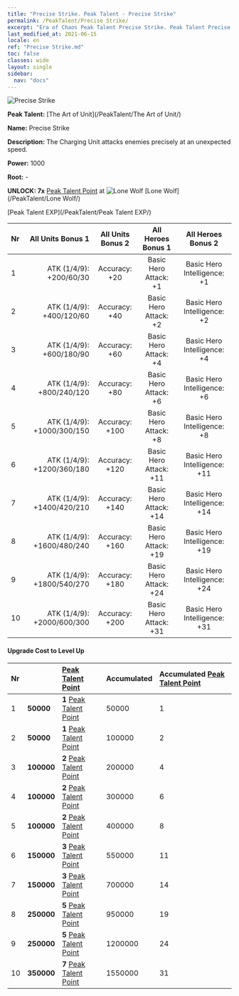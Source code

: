 ```yaml
---
title: "Precise Strike. Peak Talent - Precise Strike"
permalink: /PeakTalent/Precise Strike/
excerpt: "Era of Chaos Peak Talent Precise Strike. Peak Talent Precise Strike. Precise Strike"
last_modified_at: 2021-06-15
locale: en
ref: "Precise Strike.md"
toc: false
classes: wide
layout: single
sidebar:
  nav: "docs"
---
```


  ![Precise Strike](/images/pt/talent_2002.png)

  **Peak Talent:** [The Art of Unit](/PeakTalent/The Art of Unit/)

  **Name:** Precise Strike

  **Description:** The Charging Unit attacks enemies precisely at an unexpected speed.

  **Power:** 1000

  **Root:** -

  **UNLOCK: 7x** [Peak Talent Point](/Items/con_934/) at ![Lone Wolf](/images/pt/talent_2001.png) [Lone Wolf](/PeakTalent/Lone Wolf/)

  [Peak Talent EXP](/PeakTalent/Peak Talent EXP/)

  | Nr | All Units Bonus 1 | All Units Bonus 2 | All Heroes Bonus 1 | All Heroes Bonus 2 |
  |:---|--------------:|:-------------:|:-------------:|:-------------:|
  | 1 | ATK (1/4/9): +200/60/30 | Accuracy: +20 | Basic Hero Attack: +1 | Basic Hero Intelligence: +1 |
  | 2 | ATK (1/4/9): +400/120/60 | Accuracy: +40 | Basic Hero Attack: +2 | Basic Hero Intelligence: +2 |
  | 3 | ATK (1/4/9): +600/180/90 | Accuracy: +60 | Basic Hero Attack: +4 | Basic Hero Intelligence: +4 |
  | 4 | ATK (1/4/9): +800/240/120 | Accuracy: +80 | Basic Hero Attack: +6 | Basic Hero Intelligence: +6 |
  | 5 | ATK (1/4/9): +1000/300/150 | Accuracy: +100 | Basic Hero Attack: +8 | Basic Hero Intelligence: +8 |
  | 6 | ATK (1/4/9): +1200/360/180 | Accuracy: +120 | Basic Hero Attack: +11 | Basic Hero Intelligence: +11 |
  | 7 | ATK (1/4/9): +1400/420/210 | Accuracy: +140 | Basic Hero Attack: +14 | Basic Hero Intelligence: +14 |
  | 8 | ATK (1/4/9): +1600/480/240 | Accuracy: +160 | Basic Hero Attack: +19 | Basic Hero Intelligence: +19 |
  | 9 | ATK (1/4/9): +1800/540/270 | Accuracy: +180 | Basic Hero Attack: +24 | Basic Hero Intelligence: +24 |
  | 10 | ATK (1/4/9): +2000/600/300 | Accuracy: +200 | Basic Hero Attack: +31 | Basic Hero Intelligence: +31 |


#### Upgrade Cost to Level Up

  | Nr | <i class="fas fa-coins"/> | [Peak Talent Point](/Items/con_934/) | Accumulated <i class="fas fa-coins"/> | Accumulated [Peak Talent Point](/Items/con_934/) |
  |:---|:--------------|:-------------|:-------------|:-------------|
  | 1 | **50000** | **1** [Peak Talent Point](/Items/con_934/) | 50000 | 1 |
  | 2 | **50000** | **1** [Peak Talent Point](/Items/con_934/) | 100000 | 2 |
  | 3 | **100000** | **2** [Peak Talent Point](/Items/con_934/) | 200000 | 4 |
  | 4 | **100000** | **2** [Peak Talent Point](/Items/con_934/) | 300000 | 6 |
  | 5 | **100000** | **2** [Peak Talent Point](/Items/con_934/) | 400000 | 8 |
  | 6 | **150000** | **3** [Peak Talent Point](/Items/con_934/) | 550000 | 11 |
  | 7 | **150000** | **3** [Peak Talent Point](/Items/con_934/) | 700000 | 14 |
  | 8 | **250000** | **5** [Peak Talent Point](/Items/con_934/) | 950000 | 19 |
  | 9 | **250000** | **5** [Peak Talent Point](/Items/con_934/) | 1200000 | 24 |
  | 10 | **350000** | **7** [Peak Talent Point](/Items/con_934/) | 1550000 | 31 |

